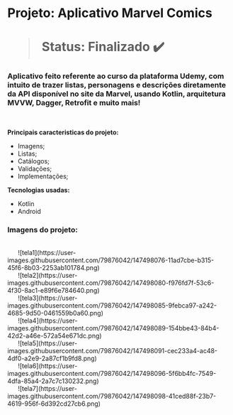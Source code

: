 <h1> Projeto: Aplicativo Marvel Comics <h1> 

  > Status: Finalizado ✔️
  
  ### Aplicativo feito referente ao curso da plataforma Udemy, com intuito de trazer listas, personagens e descrições diretamente da API disponível no site da Marvel, usando Kotlin, arquitetura MVVW, Dagger, Retrofit e muito mais!
  
  <br>
  
  <strong>Principais caracteristicas do projeto: </strong>
  + Imagens;
  + Listas;
  + Catálogos;
  + Validações;
  + Implementações;
  
  <strong>Tecnologias usadas: </strong>
   + Kotlin
   + Android 
  
   ### Imagens do projeto:
  
  <br>
&nbsp;&nbsp;&nbsp;&nbsp;&nbsp;&nbsp;![tela1](https://user-images.githubusercontent.com/79876042/147498076-11ad7cbe-b315-45f6-8b03-2253ab101784.png)
  <br>
&nbsp;&nbsp;&nbsp;&nbsp;&nbsp;&nbsp;![tela2](https://user-images.githubusercontent.com/79876042/147498080-f976fd7f-53c6-4f30-8ac1-e89f6e784640.png)
  <br>
&nbsp;&nbsp;&nbsp;&nbsp;&nbsp;&nbsp;![tela3](https://user-images.githubusercontent.com/79876042/147498085-9febca97-a242-4685-9d50-0461559b0a60.png)
  <br>
&nbsp;&nbsp;&nbsp;&nbsp;&nbsp;&nbsp;![tela4](https://user-images.githubusercontent.com/79876042/147498089-154bbe43-84b4-42d2-a46e-572a54e671dc.png)
  <br>
&nbsp;&nbsp;&nbsp;&nbsp;&nbsp;&nbsp;![tela5](https://user-images.githubusercontent.com/79876042/147498091-cec233a4-ac48-4df0-a2e9-2a87cf1b9fd8.png)
  <br>
&nbsp;&nbsp;&nbsp;&nbsp;&nbsp;&nbsp;![tela6](https://user-images.githubusercontent.com/79876042/147498096-5f6bb4fc-7549-4dfa-85a4-2a7c7c130232.png)
  <br>
&nbsp;&nbsp;&nbsp;&nbsp;&nbsp;&nbsp;![tela7](https://user-images.githubusercontent.com/79876042/147498098-41ced88f-23b7-4619-956f-6d392cd27cb6.png)

